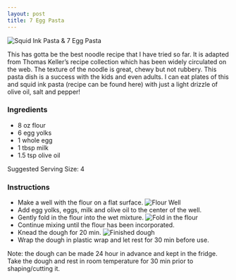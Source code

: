 ```yaml
---
layout: post
title: 7 Egg Pasta
---
```


![Squid Ink Pasta & 7 Egg Pasta][1]

This has gotta be the best noodle recipe that I have tried so far. It is adapted from Thomas Keller’s recipe collection which has been widely circulated on the web. The texture of the noodle is great, chewy but not rubbery. This pasta dish is a success with the kids and even adults. I can eat plates of this and squid ink pasta (recipe can be found here) with just a light drizzle of olive oil, salt and pepper!

### Ingredients
- 8 oz flour
- 6 egg yolks
- 1 whole egg
- 1 tbsp milk
- 1.5 tsp olive oil

Suggested Serving Size: 4

### Instructions
- Make a well with the flour on a flat surface.
  ![Flour Well][2]
- Add egg yolks, eggs, milk and olive oil to the center of the well.
- Gently fold in the flour into the wet mixture.
  ![Fold in the flour][3]
- Continue mixing until the flour has been incorporated.
- Knead the dough for 20 min.
  ![Finished dough][4]
- Wrap the dough in plastic wrap and let rest for 30 min before use.

Note: the dough can be made 24 hour in advance and kept in the fridge. Take the dough and rest in room temperature for 30 min prior to shaping/cutting it.

[1]: http://media.tumblr.com/bfe7ef473b984737635b19d8e2f81657/tumblr_inline_nbazhjK3iE1sn7z7o.jpg
[2]: http://media.tumblr.com/d4815fa2487cced8d44fff39b885c18c/tumblr_inline_nbazmbTDab1sn7z7o.jpg
[3]: http://media.tumblr.com/d4815fa2487cced8d44fff39b885c18c/tumblr_inline_nbazmbTDab1sn7z7o.jpg
[4]: http://media.tumblr.com/d26b76c147ca1d3eab21415d309f542b/tumblr_inline_nbazmv4Deq1sn7z7o.jpg
